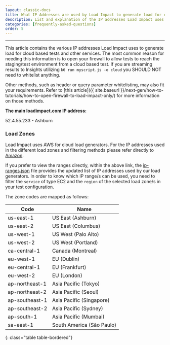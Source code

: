 ```yaml
---
layout: classic-docs
title: What IP Addresses are used by Load Impact to generate load for cloud based tests?
description: List and explanation of the IP addresses Load Impact uses to generate load during a k6 cloud executed test.
categories: [frequently-asked-questions]
order: 5
---
```


***

This article contains the various IP addresses Load Impact uses to generate load for cloud based tests and other services. The most common reason for needing this information is to open your firewall to allow tests to reach the staging/test environment from a cloud based test.  If you are streaming results to Insights utilizing `k6 run myscript.js -o cloud` you SHOULD NOT need to whitelist anything.

Other methods, such as header or query parameter whitelisting, may also fit your requirements. Refer to [this article]({{ site.baseurl }}/next-gen/how-to-tutorials/how-to-open-firewall-to-load-impact-only/) for more information on those methods.


**The main loadimpact.com IP address:**

52.4.55.233 - Ashburn

### Load Zones

Load Impact uses AWS for cloud load generators. For the IP addresses used in the different load zones and filtering methods please refer directly to [Amazon](http://docs.aws.amazon.com/general/latest/gr/aws-ip-ranges.html).

If you prefer to view the ranges directly, within the above link, the [ip-ranges.json](https://ip-ranges.amazonaws.com/ip-ranges.json) file provides the updated list of IP addresses used by our load generators. In order to know which IP range/s can be used, you need to filter the `service` of type EC2 and the `region` of the selected load zone/s in your test configuration.

The zone codes are mapped as follows:


Code           | Name
---------------|--------------------------
us-east-1      | US East (Ashburn)
us-east-2      | US East (Columbus)
us-west-1      | US West (Palo Alto)
us-west-2      | US West (Portland)
ca-central-1   | Canada (Montreal)
eu-west-1      | EU (Dublin)
eu-central-1   | EU (Frankfurt)
eu-west-2      | EU (London)
ap-northeast-1 | Asia Pacific (Tokyo)
ap-northeast-2 | Asia Pacific (Seoul)
ap-southeast-1 | Asia Pacific (Singapore)
ap-southeast-2 | Asia Pacific (Sydney)
ap-south-1     | Asia Pacific (Mumbai)
sa-east-1      | South America (São Paulo)
{: class="table table-bordered"}
